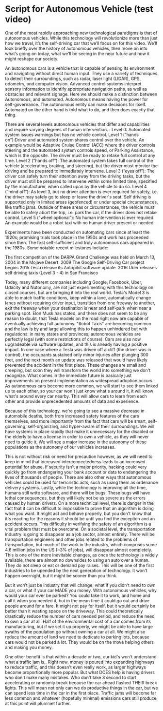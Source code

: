 # Script for Autonomous Vehicle (test video) 

One of the most rapidly approaching new technological paradigms is that of autonomous vehicles. While this technology will revolutionize more than just how we travel, it’s the self-driving car that we’ll focus on for this video. We’ll look briefly over the history of autonomous vehicles, then move on into what’s going on today, what we’ll be seeing in the near future and how it might reshape our society. 

An autonomous cars is a vehicle that is capable of sensing its environment and navigating without direct human input. They use a variety of techniques to detect their surroundings, such as radar, laser light (LIDAR), GPS, odometry, and computer vision. Advanced control systems interpret sensory information to identify appropriate navigation paths, as well as obstacles and relevant signage. Here we should make a distinction between Autonomous, and automated. Autonomous means having the power for self-governance. The autonomous entity can make decisions for itself. Automated on the other hand is told what to do, and then does exactly that thing. 

There are several levels autonomous vehicles that differ and capabilities and require varying degrees of human intervention. :
Level 0: Automated system issues warnings but has no vehicle control.
Level 1 (”hands on”):Driver and automated system shares control over the vehicle. An example would be Adaptive Cruise Control (ACC) where the driver controls steering and the automated system controls speed, or Parking Assistance, which is the opposite. The driver must be ready to retake full control at any time.
Level 2 (”hands off”): The automated system takes full control of the vehicle (accelerating, braking, and steering), but the driver must monitor the driving and be prepared to immediately intervene.
Level 3 (”eyes off”): The driver can safely turn their attention away from the driving tasks, but the driver must still be prepared to intervene within some limited time, specified by the manufacturer, when called upon by the vehicle to do so.
Level 4 (”mind off”): As level 3, but no driver attention is ever required for safety, i.e. the driver may safely go to sleep or leave the driver's seat. Self driving is supported only in limited areas (geofenced) or under special circumstances, like traffic jams. Outside of these areas or circumstances, the vehicle must be able to safely abort the trip, i.e. park the car, if the driver does not retake control.
Level 5 (”wheel optional”): No human intervention is ever required. An example would be a robot taxi with no human driver present or needed.

Experiments have been conducted on automating cars since at least the 1920s; promising trials took place in the 1950s and work has proceeded since then. The first self-sufficient and truly autonomous cars appeared in the 1980s. Some notable recent milestones include: 

The first competition of the DARPA Grand Challenge was held on March 13, 2004 in the Mojave Desert.
2009 The Google Self-Driving Car project begins
2015 Tesla release its Autopilot software update.
2016 Uber releases self driving taxis (Level 3 - 4) in San Francisco

Today, many different companies including Google, Facebook, Uber, Udacity and Nutonomy, are not just experimenting with this technology on closed courses, but are bringing it into the real world. Tesla's Model 3 is able to match traffic conditions, keep within a lane, automatically change lanes without requiring driver input, transition from one freeway to another, exit the freeway when your destination is near and self-park when near a parking spot. Elon Musk has stated, and there does not seem to be any reason to doubt, that Tesla models on the road right now are capable of eventually achieving full autonomy. "Robot Taxis" are becoming common and the law is by and large allowing this to happen unhindered but with regulations: in many states and provinces, autonomous vehicles are perfectly legal (with some restrictions of course). Cars are also now upgradeable via software updates, and this is already having a positive impact. In one case where a Tesla was driven off a cliff (the driver was in control), the occupants sustained only minor injuries after plunging 300 feet, and the next month an update was released that would have likely prevented the accident in the first place. These changes are small and creeping, but soon they will transform the world into something we don't recognize. 
What comes in the immediate future is basically just improvements on present implementation as widespread adoption occurs. As autonomous cars become more common, we will start to see them linked up to each other, so your car won't just know what's around it, it will know what's around every car nearby. This will allow cars to learn from each other and provide unprecedented amounts of data and experience. 

Because of this technology, we’re going to see a massive decrease in automobile deaths, both from increased safety features of the cars themselves, and more importantly from the fact that cars will be smart, self-governing, self-organizing, and hyper-aware of their surroundings. We will have systems in place rapidly that make it unnecessary for the disabled or the elderly to have a license in order to own a vehicle, as they will never need to guide it. We will see a major increase in the autonomy of these populations as the autonomy of our vehicles increases.

This is not without risk or need for precaution however, as we will need to keep in mind  that increased interconnectedness leads to an increased potential for abuse. If security isn't a major priority, hacking could very quickly go from endangering your bank account or data to endangering the lives of thousands of people. There are also other ways that autonomous vehicles could be used for terroristic acts, such as using them as ordenance delivery systems. Lastly, while the technology is improving all the time, humans still write software, and there will be bugs. These bugs will have lethal consequences, but they will likely not be as severe as the errors caused by human drivers. On a more technical level, there is danger in the fact that it can be difficult to impossible to prove that an algorithm is doing what you want. It might act and behave properly, but you don't know that it's reacting for the reasons it should be until you find the exception and an accident occurs. This difficulty in verifying the safety of an algorithm is a vital problem that must be overcome. 
On a societal level, the transportation industry is going to disappear as a job sector, almost entirely. There will be transportation engineers and other jobs related to the problems of transportation, but much of the work in the industry, which comprises some 4.6 million jobs in the US (~3% of jobs), will disappear almost completely. This is one of the more inevitable changes, as once the technology is widely available, there are almost no downsides to using an auto over a human. They do not sleep or eat or demand pay raises. This will be one of the first industries to be upended by the next generation of technology. It won't happen overnight, but it might be sooner than you think.

But it won’t just be industry that will change; what if you didn't need to own a car, or what if your car MADE you money. With autonomous vehicles, why would your car ever be parked? You could take it to work, and home and call it when you needed it, but in the mean time it could go out and drive people around for a fare. It might not pay for itself, but it would certainly be better than it wasting space on the driveway. This could theoretically drastically reduce the number of cars needed period, and reduce the need to own a car at all. Half of the environmental cost of a car comes from its manufacturing, but if we set it up properly, we might be able to have large swaths of the population go without owning a car at all. We might also reduce the amount of land we need to dedicate to parking lots, because cars would not be parked a lot. They would be on the move helping others and making you money. 

One other benefit is that within a decade or two, our kid's won't understand what a traffic jam is.. Right now, money is poured into expanding highways to reduce traffic, and this doesn't even really work, as larger highways become proportionally more popular. But what DOES help is having drivers who don't make many mistakes. Who don't take 3 second to start accelerating or randomly break because the car ahead flashed THEIR break lights. This will mean not only can we do productive things in the car, but we can spend less time in the car in the first place. Traffic jams will become far less common and whatever (hopefully minimal) emissions cars still produce at this point will plummet further. 

